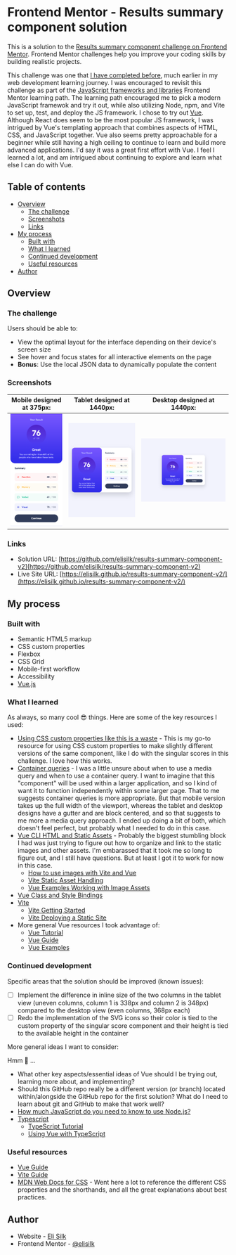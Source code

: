 # Frontend Mentor - Results summary component solution

This is a solution to the [Results summary component challenge on Frontend Mentor](https://www.frontendmentor.io/challenges/results-summary-component-CE_K6s0maV). Frontend Mentor challenges help you improve your coding skills by building realistic projects.

This challenge was one that [I have completed before](https://www.frontendmentor.io/solutions/responsive-summary-component-with-import-of-data-to-populate-content-e7govS1bG7), much earlier in my web development learning journey. I was encouraged to revisit this challenge as part of the [JavaScript frameworks and libraries](https://www.frontendmentor.io/learning-paths/javascript-frameworks-and-libraries-JDWoqQjMyb) Frontend Mentor learning path. The learning path encouraged me to pick a modern JavaScript framewok and try it out, while also utilizing Node, npm, and Vite to set up, test, and deploy the JS framework. I chose to try out [Vue](https://vuejs.org/). Although React does seem to be the most popular JS framework, I was intrigued by Vue's templating approach that combines aspects of HTML, CSS, and JavaScript together. Vue also seems pretty approachable for a beginner while still having a high ceiling to continue to learn and build more advanced applications. I'd say it was a great first effort with Vue. I feel I learned a lot, and am intrigued about continuing to explore and learn what else I can do with Vue.

## Table of contents

- [Overview](#overview)
  - [The challenge](#the-challenge)
  - [Screenshots](#screenshots)
  - [Links](#links)
- [My process](#my-process)
  - [Built with](#built-with)
  - [What I learned](#what-i-learned)
  - [Continued development](#continued-development)
  - [Useful resources](#useful-resources)
- [Author](#author)

## Overview

### The challenge

Users should be able to:

- View the optimal layout for the interface depending on their device's screen size
- See hover and focus states for all interactive elements on the page
- **Bonus**: Use the local JSON data to dynamically populate the content

### Screenshots

|        Mobile designed at 375px:         |        Tablet designed at 1440px:        | Desktop designed at 1440px:               |
| :--------------------------------------: | :--------------------------------------: | ----------------------------------------- |
| ![](./screenshots/screenshot-mobile.png) | ![](./screenshots/screenshot-tablet.png) | ![](./screenshots/screenshot-desktop.png) |

### Links

- Solution URL: [https://github.com/elisilk/results-summary-component-v2](https://github.com/elisilk/results-summary-component-v2)
- Live Site URL: [https://elisilk.github.io/results-summary-component-v2/](https://elisilk.github.io/results-summary-component-v2/)

## My process

### Built with

- Semantic HTML5 markup
- CSS custom properties
- Flexbox
- CSS Grid
- Mobile-first workflow
- Accessibility
- [Vue.js](https://vuejs.org/)

### What I learned

As always, so many cool :sunglasses: things. Here are some of the key resources I used:

- [Using CSS custom properties like this is a waste](https://www.youtube.com/watch?v=_2LwjfYc1x8&ab_channel=KevinPowell) - This is my go-to resource for using CSS custom properties to make slightly different versions of the same component, like I do with the singular scores in this challenge. I love how this works.
- [Container queries](https://developer.mozilla.org/en-US/docs/Web/CSS/CSS_containment/Container_queries) - I was a little unsure about when to use a media query and when to use a container query. I want to imagine that this "component" will be used within a larger application, and so I kind of want it to function independently within some larger page. That to me suggests container queries is more appropriate. But that mobile version takes up the full width of the viewport, whereas the tablet and desktop designs have a gutter and are block centered, and so that suggests to me more a media query approach. I ended up doing a bit of both, which doesn't feel perfect, but probably what I needed to do in this case.
- [Vue CLI HTML and Static Assets](https://cli.vuejs.org/guide/html-and-static-assets.html) - Probably the biggest stumbling block I had was just trying to figure out how to organize and link to the static images and other assets. I'm embarassed that it took me so long to figure out, and I still have questions. But at least I got it to work for now in this case.
  - [How to use images with Vite and Vue](https://medium.com/@andrewmasonmedia/how-to-use-images-with-vite-and-vue-937307a150c0)
  - [Vite Static Asset Handling](https://vite.dev/guide/assets.html)
  - [Vue Examples Working with Image Assets](https://skirtles-code.github.io/vue-examples/guides/working-with-image-assets)
- [Vue Class and Style Bindings](https://vuejs.org/guide/essentials/class-and-style)
- [Vite](https://vite.dev/)
  - [Vite Getting Started](https://vite.dev/guide/)
  - [Vite Deploying a Static Site](https://vite.dev/guide/static-deploy.html)
- More general Vue resources I took advantage of:
  - [Vue Tutorial](https://vuejs.org/tutorial/)
  - [Vue Guide](https://vuejs.org/guide/)
  - [Vue Examples](https://skirtles-code.github.io/vue-examples/)

### Continued development

Specific areas that the solution should be improved (known issues):

- [ ] Implement the difference in inline size of the two columns in the tablet view (uneven columns, column 1 is 338px and column 2 is 348px) compared to the desktop view (even columns, 368px each)
- [ ] Redo the implementation of the SVG icons so their color is tied to the custom property of the singular score component and their height is tied to the available height in the container

More general ideas I want to consider:

Hmm 🤔 ...

- What other key aspects/essential ideas of Vue should I be trying out, learning more about, and implementing?
- Should this GitHub repo really be a different version (or branch) located within/alongside the GitHub repo for the first solution? What do I need to learn about git and GitHub to make that work well?
- [How much JavaScript do you need to know to use Node.js?](https://nodejs.org/en/learn/getting-started/how-much-javascript-do-you-need-to-know-to-use-nodejs)
- [Typescript](https://www.typescriptlang.org/)
  - [TypeScript Tutorial](https://www.typescripttutorial.net/)
  - [Using Vue with TypeScript](https://vuejs.org/guide/typescript/overview)

### Useful resources

- [Vue Guide](https://vuejs.org/guide/)
- [Vite Guide](https://vite.dev/guide/)
- [MDN Web Docs for CSS](https://developer.mozilla.org/en-US/docs/Web/CSS) - Went here a lot to reference the different CSS properties and the shorthands, and all the great explanations about best practices.

## Author

- Website - [Eli Silk](https://github.com/elisilk)
- Frontend Mentor - [@elisilk](https://www.frontendmentor.io/profile/elisilk)
